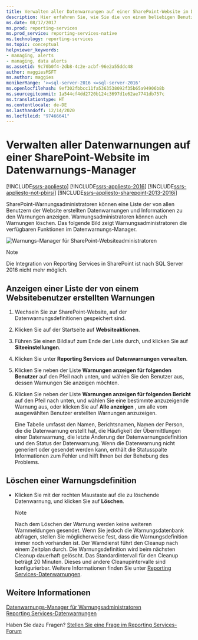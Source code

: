 ```yaml
---
title: Verwalten aller Datenwarnungen auf einer SharePoint-Website im Datenwarnungs-Manager | Microsoft-Dokumentation
description: Hier erfahren Sie, wie Sie die von einem beliebigen Benutzer der Website erstellten Datenwarnungen und Informationen zu den Warnungen anzeigen. Außerdem wird das Löschen von Warnungen erläutert.
ms.date: 08/17/2017
ms.prod: reporting-services
ms.prod_service: reporting-services-native
ms.technology: reporting-services
ms.topic: conceptual
helpviewer_keywords:
- managing, alerts
- managing, data alerts
ms.assetid: 9c70b0f4-2db8-4c2e-acbf-96e2a55ddc48
author: maggiesMSFT
ms.author: maggies
monikerRange: '>=sql-server-2016 <=sql-server-2016'
ms.openlocfilehash: 9ef302fbbcc11fa5363538092f35b65a94906b8b
ms.sourcegitcommit: 1a544cf4dd2720b124c3697d1e62ae7741db757c
ms.translationtype: HT
ms.contentlocale: de-DE
ms.lasthandoff: 12/14/2020
ms.locfileid: "97466641"
---
```

# <a name="manage-all-data-alerts-on-a-sharepoint-site-in-data-alert-manager"></a>Verwalten aller Datenwarnungen auf einer SharePoint-Website im Datenwarnungs-Manager

[!INCLUDE[ssrs-appliesto](../includes/ssrs-appliesto.md)] [!INCLUDE[ssrs-appliesto-2016](../includes/ssrs-appliesto-2016.md)] [!INCLUDE[ssrs-appliesto-not-pbirsi](../includes/ssrs-appliesto-not-pbirs.md)] [!INCLUDE[ssrs-appliesto-sharepoint-2013-2016i](../includes/ssrs-appliesto-sharepoint-2013-2016.md)]

SharePoint-Warnungsadministratoren können eine Liste der von allen Benutzern der Website erstellten Datenwarnungen und Informationen zu den Warnungen anzeigen. Warnungsadministratoren können auch Warnungen löschen. Das folgende Bild zeigt Warnungsadministratoren die verfügbaren Funktionen im Datenwarnungs-Manager.

 ![Warnungs-Manager für SharePoint-Websiteadministratoren](../reporting-services/media/rs-alertmanagersite.gif "Warnungs-Manager für SharePoint-Websiteadministratoren")

> [!NOTE]
> Die Integration von Reporting Services in SharePoint ist nach SQL Server 2016 nicht mehr möglich.

## <a name="view-a-list-of-alerts-created-by-a-site-user"></a>Anzeigen einer Liste der von einem Websitebenutzer erstellten Warnungen  
  
1.  Wechseln Sie zur SharePoint-Website, auf der Datenwarnungsdefinitionen gespeichert sind.  
  
2.  Klicken Sie auf der Startseite auf **Websiteaktionen**.  
  
3.  Führen Sie einen Bildlauf zum Ende der Liste durch, und klicken Sie auf **Siteeinstellungen**.  
  
4.  Klicken Sie unter **Reporting Services** auf **Datenwarnungen verwalten**.  
  
5.  Klicken Sie neben der Liste **Warnungen anzeigen für folgenden Benutzer** auf den Pfeil nach unten, und wählen Sie den Benutzer aus, dessen Warnungen Sie anzeigen möchten.  
  
6.  Klicken Sie neben der Liste **Warnungen anzeigen für folgenden Bericht** auf den Pfeil nach unten, und wählen Sie eine bestimmte anzuzeigende Warnung aus, oder klicken Sie auf **Alle anzeigen** , um alle vom ausgewählten Benutzer erstellten Warnungen anzuzeigen.  
  
     Eine Tabelle umfasst den Namen, Berichtsnamen, Namen der Person, die die Datenwarnung erstellt hat, die Häufigkeit der Übermittlungen einer Datenwarnung, die letzte Änderung der Datenwarnungsdefinition und den Status der Datenwarnung. Wenn die Datenwarnung nicht generiert oder gesendet werden kann, enthält die Statusspalte Informationen zum Fehler und hilft Ihnen bei der Behebung des Problems.  
  
## <a name="delete-an-alert-definition"></a>Löschen einer Warnungsdefinition  
  
-   Klicken Sie mit der rechten Maustaste auf die zu löschende Datenwarnung, und klicken Sie auf **Löschen**.  
  
    > [!NOTE]  
    >  Nach dem Löschen der Warnung werden keine weiteren Warnmeldungen gesendet. Wenn Sie jedoch die Warnungsdatenbank abfragen, stellen Sie möglicherweise fest, dass die Warnungsdefinition immer noch vorhanden ist. Der Warndienst führt den Cleanup nach einem Zeitplan durch. Die Warnungsdefinition wird beim nächsten Cleanup dauerhaft gelöscht. Das Standardintervall für den Cleanup beträgt 20 Minuten. Dieses und andere Cleanupintervalle sind konfigurierbar. Weitere Informationen finden Sie unter [Reporting Services-Datenwarnungen](../reporting-services/reporting-services-data-alerts.md).  

## <a name="see-also"></a>Weitere Informationen

[Datenwarnungs-Manager für Warnungsadministratoren](../reporting-services/data-alert-manager-for-alerting-administrators.md)   
[Reporting Services-Datenwarnungen](../reporting-services/reporting-services-data-alerts.md)  

Haben Sie dazu Fragen? [Stellen Sie eine Frage im Reporting Services-Forum](https://go.microsoft.com/fwlink/?LinkId=620231)
